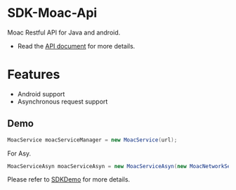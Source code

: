 # SDK-Moac-Api
Moac Restful API for Java and android.
- Read the [API document](https://moacdocs-chn.readthedocs.io/zh_CN/latest/restapi/RestfulAPI%E6%8E%A5%E5%8F%A3.html) for more details.

# Features
- Android support
- Asynchronous request support

## Demo 
```java
MoacService moacServiceManager = new MoacService(url);
```
For Asy.
```java
MoacServiceAsyn moacServiceAsyn = new MoacServiceAsyn(new MoacNetworkService(url));
```

Please refer to [SDKDemo](https://github.com/DavidRicardoWilde/SDK-Moac-Api/blob/master/Demo/src/main/java/SDKDemo.java) for more details.
